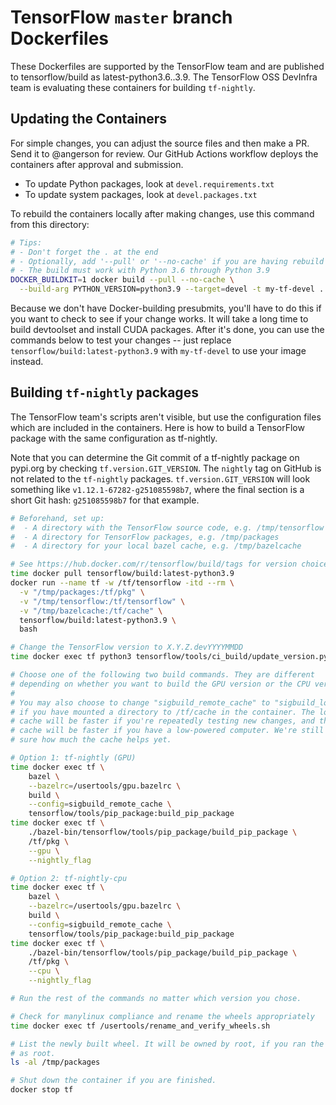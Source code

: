 # TensorFlow `master` branch Dockerfiles

These Dockerfiles are supported by the TensorFlow team and are published to
tensorflow/build as latest-python3.6..3.9. The TensorFlow OSS DevInfra team
is evaluating these containers for building `tf-nightly`.

## Updating the Containers

For simple changes, you can adjust the source files and then make a PR. Send
it to @angerson for review. Our GitHub Actions workflow deploys the containers
after approval and submission.

- To update Python packages, look at `devel.requirements.txt`
- To update system packages, look at `devel.packages.txt`

To rebuild the containers locally after making changes, use this command from this
directory:

```bash
# Tips:
# - Don't forget the . at the end
# - Optionally, add '--pull' or '--no-cache' if you are having rebuild issues
# - The build must work with Python 3.6 through Python 3.9
DOCKER_BUILDKIT=1 docker build --pull --no-cache \
  --build-arg PYTHON_VERSION=python3.9 --target=devel -t my-tf-devel .
```

Because we don't have Docker-building presubmits, you'll have to do this if you
want to check to see if your change works. It will take a long time to build
devtoolset and install CUDA packages. After it's done, you can use the commands
below to test your changes -- just replace `tensorflow/build:latest-python3.9`
with `my-tf-devel` to use your image instead.

## Building `tf-nightly` packages

The TensorFlow team's scripts aren't visible, but use the configuration files
which are included in the containers. Here is how to build a TensorFlow package
with the same configuration as tf-nightly.

Note that you can determine the Git commit of a tf-nightly package on pypi.org 
by checking `tf.version.GIT_VERSION`. The `nightly` tag on GitHub is not
related to the `tf-nightly` packages. `tf.version.GIT_VERSION` will look
something like `v1.12.1-67282-g251085598b7`, where the final section is a short
Git hash: `g251085598b7` for that example.

```bash
# Beforehand, set up:
#  - A directory with the TensorFlow source code, e.g. /tmp/tensorflow
#  - A directory for TensorFlow packages, e.g. /tmp/packages
#  - A directory for your local bazel cache, e.g. /tmp/bazelcache

# See https://hub.docker.com/r/tensorflow/build/tags for version choices
time docker pull tensorflow/build:latest-python3.9
docker run --name tf -w /tf/tensorflow -itd --rm \
  -v "/tmp/packages:/tf/pkg" \
  -v "/tmp/tensorflow:/tf/tensorflow" \
  -v "/tmp/bazelcache:/tf/cache" \
  tensorflow/build:latest-python3.9 \
  bash

# Change the TensorFlow version to X.Y.Z.devYYYYMMDD
time docker exec tf python3 tensorflow/tools/ci_build/update_version.py --nightly

# Choose one of the following two build commands. They are different
# depending on whether you want to build the GPU version or the CPU version.
#
# You may also choose to change "sigbuild_remote_cache" to "sigbuild_local_cache"
# if you have mounted a directory to /tf/cache in the container. The local
# cache will be faster if you're repeatedly testing new changes, and the remote
# cache will be faster if you have a low-powered computer. We're still not
# sure how much the cache helps yet.

# Option 1: tf-nightly (GPU)
time docker exec tf \
    bazel \
    --bazelrc=/usertools/gpu.bazelrc \
    build \
    --config=sigbuild_remote_cache \
    tensorflow/tools/pip_package:build_pip_package
time docker exec tf \
    ./bazel-bin/tensorflow/tools/pip_package/build_pip_package \
    /tf/pkg \
    --gpu \
    --nightly_flag

# Option 2: tf-nightly-cpu
time docker exec tf \
    bazel \
    --bazelrc=/usertools/gpu.bazelrc \
    build \
    --config=sigbuild_remote_cache \
    tensorflow/tools/pip_package:build_pip_package
time docker exec tf \
    ./bazel-bin/tensorflow/tools/pip_package/build_pip_package \
    /tf/pkg \
    --cpu \
    --nightly_flag

# Run the rest of the commands no matter which version you chose.

# Check for manylinux compliance and rename the wheels appropriately
time docker exec tf /usertools/rename_and_verify_wheels.sh

# List the newly built wheel. It will be owned by root, if you ran the container
# as root.
ls -al /tmp/packages

# Shut down the container if you are finished.
docker stop tf
```
